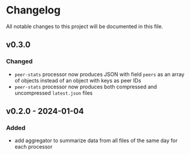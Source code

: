 # Changelog

All notable changes to this project will be documented in this file.

## v0.3.0

### Changed

- `peer-stats` processor now produces JSON with field `peers` as an array of objects instead of an object with keys as peer IDs
- `peer-stats` processor now produces both compressed and uncompressed `latest.json` files

## v0.2.0 - 2024-01-04

### Added

* add aggregator to summarize data from all files of the same day for each processor
